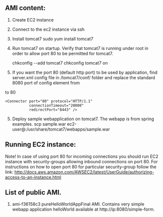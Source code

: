 AMI content:
----
1. Create EC2 instance
2. Connect to the ec2 instance via ssh
3. Install tomcat7
    sudo yum install tomcat7
4. Run tomcat7 on startup. Verify that tomcat7 is running under root in order to allow port 80 to be permitted for tomcat7.
    
    chkconfig --add tomcat7
    chkconfig tomcat7 on
5. If you want the port 80 (default http port) to be used by application, find server.xml config file in /tomcat7/conf/ folder and replace the standard 8080 port of config element
from
    
    <Connector port="8080" protocol="HTTP/1.1"
               connectionTimeout="20000"
               redirectPort="8443" />
    
to 80
    
    <Connector port="80" protocol="HTTP/1.1"
               connectionTimeout="20000"
               redirectPort="8443" />
5. Deploy sample webapplication on tomcat7. The webapp is from spring examples.
      scp sample.war ec2-user@<ec2-instance-ip>:/usr/share/tomcat7/webapps/sample.war

Running EC2 instance:
----
Note! In case of using port 80 for incoming connections you should run EC2 instance with security-groups allowing inbound connections on port 80. For instructions on how to open port 80 for particular security-group follow the link:
http://docs.aws.amazon.com/AWSEC2/latest/UserGuide/authorizing-access-to-an-instance.html

List of public AMI.
----
1. ami-f36158c3 pureHelloWorldAppFinal AMI. Contains very simple webapp application helloWorld available at http://ip:8080/simple-form.
